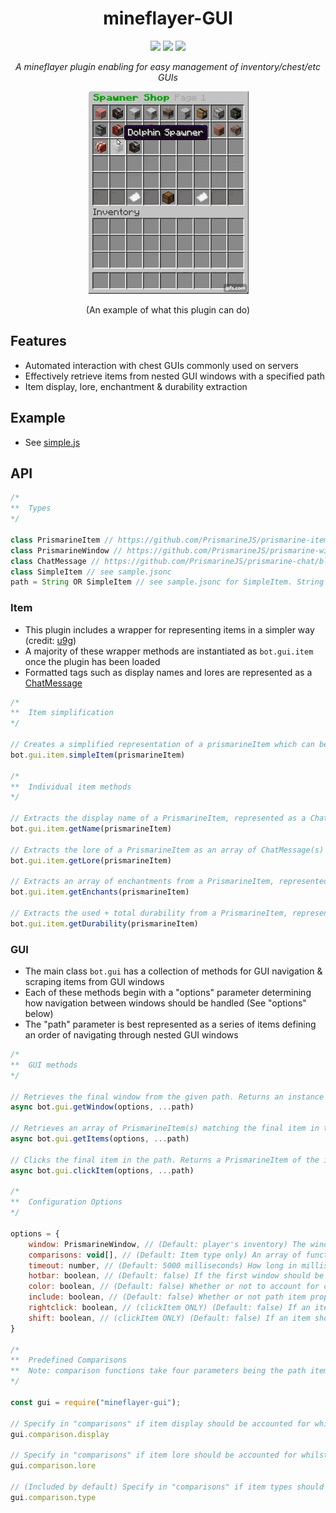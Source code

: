 <h1 align="center">mineflayer-GUI</h1>
<div align="center">
<img src="https://img.shields.io/npm/v/mineflayer-gui?style=flat-square">
<img src="https://img.shields.io/github/issues-raw/firejoust/mineflayer-gui?style=flat-square">
<img src="https://img.shields.io/github/issues-pr-raw/firejoust/mineflayer-gui?style=flat-square">
<p align="center"><i>A mineflayer plugin enabling for easy management of inventory/chest/etc GUIs</i></p>
<img src="gui.gif">
<p>(An example of what this plugin can do)</p>
</div>

## Features
- Automated interaction with chest GUIs commonly used on servers
- Effectively retrieve items from nested GUI windows with a specified path
- Item display, lore, enchantment & durability extraction

## Example
- See [simple.js](examples/simple.js)

## API
```js
/*
**  Types
*/

class PrismarineItem // https://github.com/PrismarineJS/prismarine-item/blob/f8f80e992423efc4bb975eeb946dab92d389cf7b/index.d.ts#L7-L27
class PrismarineWindow // https://github.com/PrismarineJS/prismarine-windows/blob/55c8a6a71cc66a54b9ead4f48370884b9a0e8665/index.d.ts#L7-L191
class ChatMessage // https://github.com/PrismarineJS/prismarine-chat/blob/278b053a1a97ab6c0788d97c75f915461430b221/index.d.ts#L5-L64
class SimpleItem // see sample.jsonc
path = String OR SimpleItem // see sample.jsonc for SimpleItem. String is identical to { type: "string" }
```
### Item
- This plugin includes a wrapper for representing items in a simpler way (credit: [u9g](https://github.com/u9g/simple-item))
- A majority of these wrapper methods are instantiated as `bot.gui.item` once the plugin has been loaded
- Formatted tags such as display names and lores are represented as a [ChatMessage](https://github.com/PrismarineJS/prismarine-chat/blob/278b053a1a97ab6c0788d97c75f915461430b221/index.d.ts#L5-L64)
```js
/*
**  Item simplification
*/

// Creates a simplified representation of a prismarineItem which can be passed onto bot.gui methods as a "path" item. (See sample.jsonc for an example)
bot.gui.item.simpleItem(prismarineItem)

/*
**  Individual item methods
*/

// Extracts the display name of a PrismarineItem, represented as a ChatMessage (See types for raw text extraction)
bot.gui.item.getName(prismarineItem) 

// Extracts the lore of a PrismarineItem as an array of ChatMessage(s) (See types for raw text extraction)
bot.gui.item.getLore(prismarineItem)

// Extracts an array of enchantments from a PrismarineItem, represented as an array of Objects (See sample.jsonc - "Enchantments")
bot.gui.item.getEnchants(prismarineItem)

// Extracts the used + total durability from a PrismarineItem, represented as an Object (See sample.jsonc - "Durability")
bot.gui.item.getDurability(prismarineItem)
```
### GUI
- The main class `bot.gui` has a collection of methods for GUI navigation & scraping items from GUI windows
- Each of these methods begin with a "options" parameter determining how navigation between windows should be handled (See "options" below)
- The "path" parameter is best represented as a series of items defining an order of navigating through nested GUI windows
```js
/*
**  GUI methods
*/

// Retrieves the final window from the given path. Returns an instance of a PrismarineWindow or null if nothing was found / window timed out.
async bot.gui.getWindow(options, ...path)

// Retrieves an array of PrismarineItem(s) matching the final item in the path. Returns a PrismarineItem array or null if the window timed out.
async bot.gui.getItems(options, ...path) 

// Clicks the final item in the path. Returns a PrismarineItem of the item that was clicked, or null if nothing was found / window timed out.
async bot.gui.clickItem(options, ...path)

/*
**  Configuration Options
*/

options = {
    window: PrismarineWindow, // (Default: player's inventory) The window to start navigation from.
    comparisons: void[], // (Default: Item type only) An array of functions that will be used to match path items to window items (See below: "Predefined Comparisons") 
    timeout: number, // (Default: 5000 milliseconds) How long in milliseconds to wait for a new window to open after clicking its item.
    hotbar: boolean, // (Default: false) If the first window should be initiated from a hotbar item. (For example: Game Menu Compass)
    color: boolean, // (Default: false) Whether or not to account for color formatting whilst comparing item display/lore(s).
    include: boolean, // (Default: false) Whether or not path item properties should match window items if they are "included" in its own properties. (string.includes)
    rightclick: boolean, // (clickItem ONLY) (Default: false) If an item should be right clicked in a GUI window
    shift: boolean, // (clickItem ONLY) (Default: false) If an item should be shift clicked in a GUI window
}

/*
**  Predefined Comparisons
**  Note: comparison functions take four parameters being the path item, the window item, colour (see above "options.color") & include (see above "options.include")
*/

const gui = require("mineflayer-gui");

// Specify in "comparisons" if item display should be accounted for whilst comparing items.
gui.comparison.display

// Specify in "comparisons" if item lore should be accounted for whilst comparing items.
gui.comparison.lore

// (Included by default) Specify in "comparisons" if item types should be accounted for whilst comparing items.
gui.comparison.type
```
